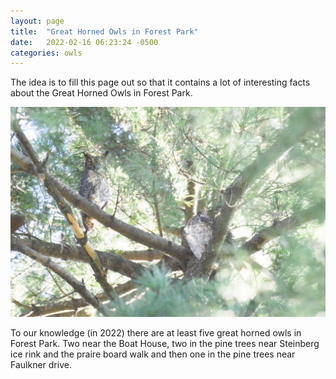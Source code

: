 ```yaml
---
layout: page
title:  "Great Horned Owls in Forest Park"
date:   2022-02-16 06:23:24 -0500
categories: owls 
---
```


The idea is to fill this page out so that it contains a lot of interesting facts about the Great Horned Owls in Forest Park.

<img src="/images/great-horned-owls-steinberg-nov-22-2021.jpg" class="align-left" alt="Two great horned owls near Steinberg Ice rink ink Foreset Park, November 2021.">

To our knowledge (in 2022) there are at least five great horned owls in Forest Park. Two near the Boat House, two in the pine trees near Steinberg ice rink and the praire board walk and then one in the pine trees near Faulkner drive.

